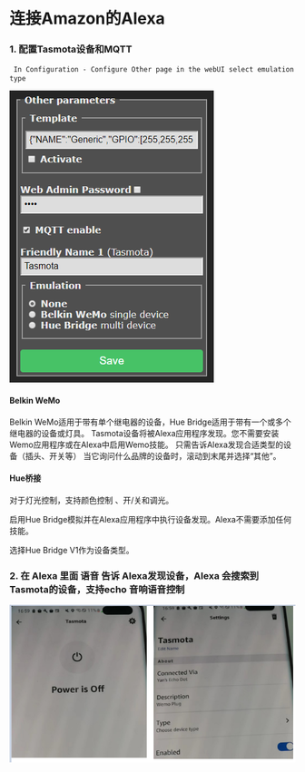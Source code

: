 
# 连接Amazon的Alexa
### 1. 配置Tasmota设备和MQTT
     In Configuration - Configure Other page in the webUI select emulation type

![](/assets/images/tasmota/tasmota_matter/2-1.png)

#### Belkin WeMo 

   Belkin WeMo适用于带有单个继电器的设备，Hue Bridge适用于带有一个或多个继电器的设备或灯具。
   Tasmota设备将被Alexa应用程序发现。您不需要安装Wemo应用程序或在Alexa中启用Wemo技能。
   只需告诉Alexa发现合适类型的设备（插头、开关等）
   当它询问什么品牌的设备时，滚动到末尾并选择“其他”。

#### Hue桥接

对于灯光控制，支持颜色控制 、开/关和调光。

启用Hue Bridge模拟并在Alexa应用程序中执行设备发现。Alexa不需要添加任何技能。

选择Hue Bridge V1作为设备类型。

### 2. 在 Alexa 里面 语音 告诉 Alexa发现设备，Alexa 会搜索到 Tasmota的设备，支持echo 音响语音控制
![](/assets/images/tasmota/tasmota_matter/2-2.png)